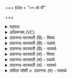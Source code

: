 +++
title = "०५ आ वो"

+++
<details><summary>पदपाठः</summary>

आ। वः॒। दे॒वा॒सः॒। ई॒म॒हे॒। वा॒मम्। प्र॒य॒तीति॑ प्रऽय॒ति। अ॒ध्व॒रे। आ। वः॒। दे॒वा॒सः॒। आ॒शिष॒ इत्या॒ऽशिषः॑। य॒ज्ञिया॑सः। ह॒वा॒म॒हे॒। ५।
</details>

<details><summary>अधिमन्त्रम् (VC)</summary>

- यज्ञो देवता
- प्रजापतिर्ऋषिः
- निचृद् आर्षी अनुष्टुप्
- गान्धारः
</details>

<details><summary>दयानन्द-सरस्वती (हि) - विषयः</summary>

मनुष्यों को किस प्रकार का पुरुषार्थ करना चाहिये, इस विषय का उपदेश अगले मन्त्र में किया है ॥
</details>

<details><summary>दयानन्द-सरस्वती (हि) - पदार्थः</summary>

पदार्थान्वयभाषाः -  हे (देवासः) विद्यादि गुणों से प्रकाशित होनेवाले विद्वान् लोगो ! जैसे हम लोग (वः) तुम को (प्रयति) सुखयुक्त (अध्वरे) हिंसा करने अयोग्य यज्ञ के अनुष्ठान में (वः) तुम्हारे (वामम्) प्रशंसनीय गुणसमूह की (आ ईमहे) अच्छे प्रकार याचना करते हैं, हे (देवासः) विद्वान् लोगो ! जैसे हम लोग इस संसार में आप लोगों से (यज्ञियासः) यज्ञ को सिद्ध करने योग्य (आशिषः) इच्छाओं को (आ हवामहे) अच्छे प्रकार स्वीकार कर सकें, वैसे ही हम लोगों के लिये आप लोग सदा प्रयत्न किया कीजिये ॥५॥
</details>

<details><summary>दयानन्द-सरस्वती (हि) - भावार्थः</summary>

भावार्थभाषाः -  मनुष्यों को योग्य है कि उत्तम विद्वानों के प्रसङ्ग से उत्तम-उत्तम विद्याओं का सम्पादन कर, अपनी इच्छाओं को पूर्ण करके इन विद्वानों का सङ्ग और सेवा सदा करना चाहिये ॥५॥
</details>

<details><summary>दयानन्द-सरस्वती (सं) - विषयः</summary>

मनुष्यैः कथं पुरुषार्थः कर्त्तव्य इत्युपदिश्यते ॥
</details>

<details><summary>दयानन्द-सरस्वती (सं) - पदार्थः</summary>

पदार्थान्वयभाषाः -  हे देवासो ! यथा वयं वो युष्मान् प्रयत्यध्वरे वो युष्माकं वाममेमहे समन्ताद् याचामहे, हे यज्ञियासो देवासो ! यथाऽस्मिन् संसारे वो युष्माकं सकाशाद् यज्ञिया आशिष आहवामहेऽभितः स्वीकुर्वीमहि, तथैवास्मदर्थं भवद्भिः सततमनुष्ठेयम् ॥५॥
</details>

<details><summary>दयानन्द-सरस्वती (सं) - भावार्थः</summary>

भावार्थभाषाः -  मनुष्यैः परमविद्वद्भ्यः प्रशस्ता विद्याः सम्पाद्य स्वेच्छाः पूर्णाः कृत्वैतेषां सङ्गसेवे सदैव कर्त्तव्ये ॥५॥
</details>

<details><summary>सविता जोशी ← दयानन्दः (म) - भावार्थः</summary>

भावार्थभाषाः -  माणसांनी विद्वानांच्या संगतीत राहून उत्तम विद्या संपादन करावी व आपल्या इच्छा पूर्ण कराव्यात आणि सदैव विद्वानांच्या संगतीत राहून त्यांची सेवा करावी.
</details>